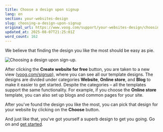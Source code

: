 ```yaml
---
title: Choose a design upon signup
lang: en
section: your-websites-design
slug: choosing-a-design-upon-signup
original_url: https://www.voog.com/support/your-websites-design/choosing-a-design-upon-signup
updated_at: 2025-08-07T21:25:01Z
word_count: 162
---
```

We believe that finding the design you like the most should be easy as pie.

![Choosing a design upon sign-up.](https://media.voog.com/0000/0036/2183/photos/Choosing_a_design_1-1_block.jpg "Choosing a design upon sign-up.")

After clicking the **Create website for free** button, you are taken to a new view ([voog.com/signup](/signup)), where you can see all our template designs. The designs are divided under categories **Website**, **Online store**, and **Blog** to make it easier to get started. Despite the categories – all the templates support the same functionality. For example, if you choose the **Online store** template, you can also set up blogs and common pages for your site.

After you've found the design you like the most, you can pick that design for your website by clicking on the **Choose** button.   
  
And just like that, you've got yourself a superb design to get you going. Go on and [get started](https://voog.com/#signup).
